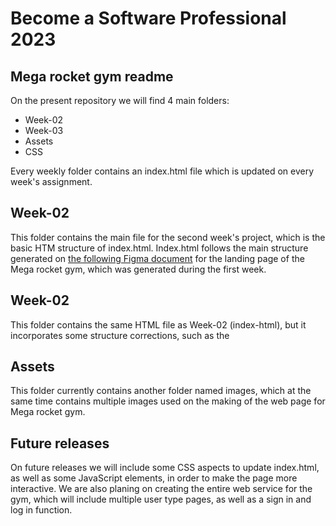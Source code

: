 # Become a Software Professional 2023

## Mega rocket gym readme

On the present repository we will find 4 main folders:

- Week-02
- Week-03
- Assets
- CSS

Every weekly folder contains an index.html file which is updated on every week's assignment.

## Week-02

This folder contains the main file for the second week's project, which is the basic HTM structure of index.html.
Index.html follows the main structure generated on [the following Figma document](https://www.figma.com/file/q7xbVOHjKu9ofdssX15Jve/UI-kit-RR---B?node-id=701-367&t=l6S4d9vXKJCGhrmY-0) for the landing page of the Mega rocket gym, which was generated during the first week.

## Week-02

This folder contains the same HTML file as Week-02 (index-html), but it incorporates some structure corrections, such as the

## Assets

This folder currently contains another folder named images, which at the same time contains multiple images used on the making of the web page for Mega rocket gym.

## Future releases

On future releases we will include some CSS aspects to update index.html, as well as some JavaScript elements, in order to make the page more interactive.
We are also planing on creating the entire web service for the gym, which will include multiple user type pages, as well as a sign in and log in function.